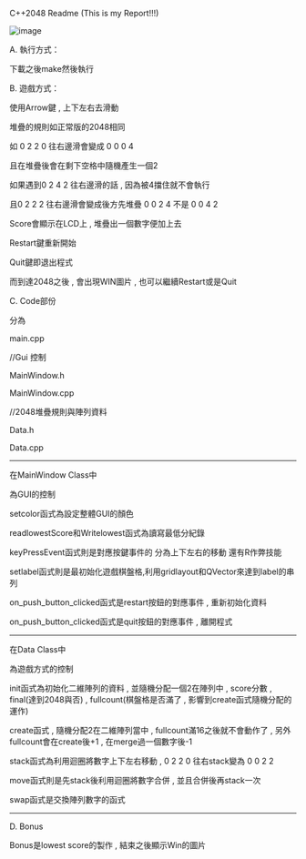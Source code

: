 C++2048 Readme (This is my Report!!!) 

![image](https://github.com/bgrffqq/pd2-2048/blob/master/readP.png)

A. 執行方式：

   下載之後make然後執行
   
   
B. 遊戲方式：

   使用Arrow鍵 , 上下左右去滑動
   
   堆疊的規則如正常版的2048相同
   
   如 0 2 2 0 往右邊滑會變成 0 0 0 4
   
   且在堆疊後會在剩下空格中隨機產生一個2
   
   如果遇到0 2 4 2 往右邊滑的話 , 因為被4擋住就不會執行
   
   且0 2 2 2 往右邊滑會變成後方先堆疊 0 0 2 4 不是 0 0 4 2
   
   Score會顯示在LCD上 , 堆疊出一個數字便加上去
   
   Restart鍵重新開始
   
   Quit鍵即退出程式

   而到達2048之後 , 會出現WIN圖片 , 也可以繼續Restart或是Quit
   

C. Code部份

   分為
   
   main.cpp
   
   //Gui 控制
   
   MainWindow.h
   
   MainWindow.cpp
   
   //2048堆疊規則與陣列資料
   
   Data.h
   
   Data.cpp
   
 ------------------------------------------------------------------------------------------------------------
 
   在MainWindow Class中
   
   
   為GUI的控制
   
   setcolor函式為設定整體GUI的顏色
   
   readlowestScore和Writelowest函式為讀寫最低分紀錄
   
   keyPressEvent函式則是對應按鍵事件的 分為上下左右的移動 還有R作弊技能
   
   setlabel函式則是最初始化遊戲棋盤格,利用gridlayout和QVector來達到label的串列
   
   on_push_button_clicked函式是restart按鈕的對應事件 , 重新初始化資料
   
   on_push_button_clicked函式是quit按鈕的對應事件 , 離開程式
   
 ------------------------------------------------------------------------------------------------------------
 
   在Data Class中
   
   
   為遊戲方式的控制
   
   init函式為初始化二維陣列的資料 , 並隨機分配一個2在陣列中 , score分數 , final(達到2048與否) ,
   fullcount(棋盤格是否滿了 , 影響到create函式隨機分配的運作)
   
   create函式 , 隨機分配2在二維陣列當中 , fullcount滿16之後就不會動作了 , 另外fullcount會在create後+1 , 在merge過一個數字後-1
   
   stack函式為利用迴圈將數字上下左右移動 , 0 2 2 0 往右stack變為 0 0 2 2
   
   move函式則是先stack後利用迴圈將數字合併 , 並且合併後再stack一次
   
   swap函式是交換陣列數字的函式
   
 ------------------------------------------------------------------------------------------------------------   
   

D. Bonus

   Bonus是lowest score的製作 , 結束之後顯示Win的圖片
